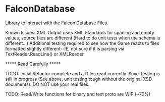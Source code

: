 # FalconDatabase

Library to interact with the Falcon Database Files.

Known Issues: XML Output uses XML Standards for spacing and empty values, source files are different (Hard to do unit tests when the schema is different...) 
Additional testing required to see how the Game reacts to files formatted slightly different--IE, not sure if it is parsing via TextReader.ReadLine() or XMLReader

***** Read Carefully *****

TODO: Initial Refactor complete and all files read correctly. Save Testing is still in progress (See above, unit testing tough without the original XSD documents). DO NOT use your real files.

TODO: Read/Write functions for binary and text proto are WIP (~70%)
	
